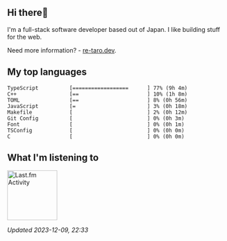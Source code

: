 <!-- deno-fmt-ignore-file -->
## Hi there👋

I'm a full-stack software developer based out of Japan. I like building stuff for the web.

Need more information? - [re-taro.dev](https://re-taro.dev).



## My top languages

```
TypeScript          [==================      ] 77% (9h 4m)
C++                 [==                      ] 10% (1h 8m)
TOML                [==                      ] 8% (0h 56m)
JavaScript          [=                       ] 3% (0h 18m)
Makefile            [                        ] 2% (0h 12m)
Git Config          [                        ] 0% (0h 3m)
Font                [                        ] 0% (0h 1m)
TSConfig            [                        ] 0% (0h 0m)
C                   [                        ] 0% (0h 0m)
```


## What I'm listening to


<a href="https://github.com/kiosion/toru">
  <picture>
    <source media="(prefers-color-scheme: dark)" srcset="https://toru.kio.dev/api/v1/re-taro?blur&border_width=0&border_radius=26&theme=nord">
    <source media="(prefers-color-scheme: light)" srcset="https://toru.kio.dev/api/v1/re-taro?blur&border_width=0&border_radius=26&theme=light">
    <img alt="Last.fm Activity" src="https://toru.kio.dev/api/v1/re-taro?blur&border_width=0&border_radius=26" height="115" />
  </picture>
</a>

<br />

_Updated 2023-12-09, 22:33_
